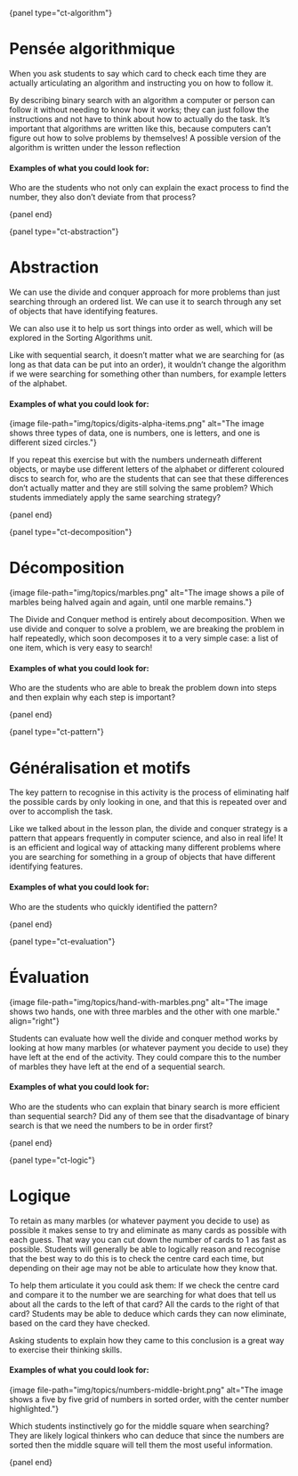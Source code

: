 {panel type="ct-algorithm"}

# Pensée algorithmique

When you ask students to say which card to check each time they are actually articulating an algorithm and instructing you on how to follow it.

By describing binary search with an algorithm a computer or person can follow it without needing to know how it works; they can just follow the instructions and not have to think about how to actually do the task. It’s important that algorithms are written like this, because computers can’t figure out how to solve problems by themselves! A possible version of the algorithm is written under the lesson reflection

#### Examples of what you could look for:

Who are the students who not only can explain the exact process to find the number, they also don’t deviate from that process?

{panel end}

{panel type="ct-abstraction"}

# Abstraction

We can use the divide and conquer approach for more problems than just searching through an ordered list. We can use it to search through any set of objects that have identifying features.

We can also use it to help us sort things into order as well, which will be explored in the Sorting Algorithms unit.

Like with sequential search, it doesn’t matter what we are searching for (as long as that data can be put into an order), it wouldn’t change the algorithm if we were searching for something other than numbers, for example letters of the alphabet.

#### Examples of what you could look for:

{image file-path="img/topics/digits-alpha-items.png" alt="The image shows three types of data, one is numbers, one is letters, and one is different sized circles."}

If you repeat this exercise but with the numbers underneath different objects, or maybe use different letters of the alphabet or different coloured discs to search for, who are the students that can see that these differences don’t actually matter and they are still solving the same problem? Which students immediately apply the same searching strategy?

{panel end}

{panel type="ct-decomposition"}

# Décomposition

{image file-path="img/topics/marbles.png" alt="The image shows a pile of marbles being halved again and again, until one marble remains."}

The Divide and Conquer method is entirely about decomposition. When we use divide and conquer to solve a problem, we are breaking the problem in half repeatedly, which soon decomposes it to a very simple case: a list of one item, which is very easy to search!

#### Examples of what you could look for:

Who are the students who are able to break the problem down into steps and then explain why each step is important?

{panel end}

{panel type="ct-pattern"}

# Généralisation et motifs

The key pattern to recognise in this activity is the process of eliminating half the possible cards by only looking in one, and that this is repeated over and over to accomplish the task.

Like we talked about in the lesson plan, the divide and conquer strategy is a pattern that appears frequently in computer science, and also in real life! It is an efficient and logical way of attacking many different problems where you are searching for something in a group of objects that have different identifying features.

#### Examples of what you could look for:

Who are the students who quickly identified the pattern?

{panel end}

{panel type="ct-evaluation"}

# Évaluation

{image file-path="img/topics/hand-with-marbles.png" alt="The image shows two hands, one with three marbles and the other with one marble." align="right"}

Students can evaluate how well the divide and conquer method works by looking at how many marbles (or whatever payment you decide to use) they have left at the end of the activity. They could compare this to the number of marbles they have left at the end of a sequential search.

#### Examples of what you could look for:

Who are the students who can explain that binary search is more efficient than sequential search? Did any of them see that the disadvantage of binary search is that we need the numbers to be in order first?

{panel end}

{panel type="ct-logic"}

# Logique

To retain as many marbles (or whatever payment you decide to use) as possible it makes sense to try and eliminate as many cards as possible with each guess. That way you can cut down the number of cards to 1 as fast as possible. Students will generally be able to logically reason and recognise that the best way to do this is to check the centre card each time, but depending on their age may not be able to articulate how they know that.

To help them articulate it you could ask them: If we check the centre card and compare it to the number we are searching for what does that tell us about all the cards to the left of that card? All the cards to the right of that card? Students may be able to deduce which cards they can now eliminate, based on the card they have checked.

Asking students to explain how they came to this conclusion is a great way to exercise their thinking skills.

#### Examples of what you could look for:

{image file-path="img/topics/numbers-middle-bright.png" alt="The image shows a five by five grid of numbers in sorted order, with the center number highlighted."}

Which students instinctively go for the middle square when searching? They are likely logical thinkers who can deduce that since the numbers are sorted then the middle square will tell them the most useful information.

{panel end}